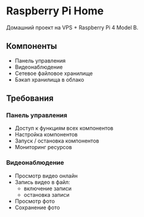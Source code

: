 # Raspberry Pi Home
Домашний проект на VPS + Raspberry Pi 4 Model B.

## Компоненты
- Панель управления
- Видеонаблюдение
- Сетевое файловое хранилище
- Бэкап хранилища в облако

## Требования

### Панель управления
- Доступ к функциям всех компонентов
- Настройка компонентов
- Запуск / остановка компонентов
- Мониторинг ресурсов

### Видеонаблюдение
- Просмотр видео онлайн
- Запись видео в файл:
  - включение записи
  - остановка записи
- Просмотр фото
- Сохранение фото
